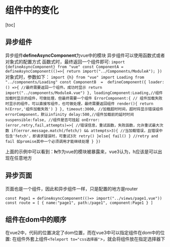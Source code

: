 # 组件中的变化

[toc]

## 异步组件

异步组件**defineAsyncComponent**为vue中的模块
异步组件可以使用函数式或者对象式的配置方式
函数式时，最终返回一个组件即可:
``
    import {defineAsyncComponent} from "vue"
    const ComponentA = defineAsyncComponent(()=>{
        return import("../Components/ModuleA");
    })
``
对象式时，参数如下：
``
     import {h} from "vue"
     import Loading from "../components/Loading"
     const ComponentB  =  defineComponent({
        loader: () =>{
            //最终需要返回一个组件。成功时显示
            return import("../components/ModuleA.vue")
        },
        loadingComponent:Loading,//组件加载时显示的组件，可做处理，但最终需要一个组件
        ErrorComponent:{ // 组件加载失败时显示的组件，可以直接写组件，也可做处理，最终需要返回组件
            render(){
                return h(Error,'组件加载失败')
            }
        },
        timeout:3000, //加载超时时间，超时将显示错误组件errorComponent，默认infinity
        delay:500,//组件加载前的延时时间
        suspensible:false, //组件是否可挂起
        onError:(error,retry,fail,attempts)=>{ //错误信息，重试函数，失败函数，允许重试最大次数
            if(error.message.match(/fetch/) && attempts>3){
                    //当加载错误，且错误中包含'fetch'，即请求错误时，可重试3次
                retry()
            }else{
                fail()
            }
            //retry and fail 如promise其中一个必须调用才能继续处理
        }
    })
``

上面的示例中可以看到：**h**作为vue的模块被暴露来，vue3认为，h应该是可以出现在任意地方


## 异步页面

页面也是一个组件，因此和异步组件一样，只是配置的地方是router

``
const Page1 = defineAsyncComponent(()=> import("../views/page1.vue"))
const route = [
    {
        name:"page1",
        path:/page1",
        component:Page1
    }
]
``


## 组件在dom中的顺序

在vue2中，代码的位置决定了dom位置，而在vue3中可以指定组件在dom中的位置:
在组件外套上组件```<Teleport to="css选择器"```>，就会将组件放在指定选择器下
